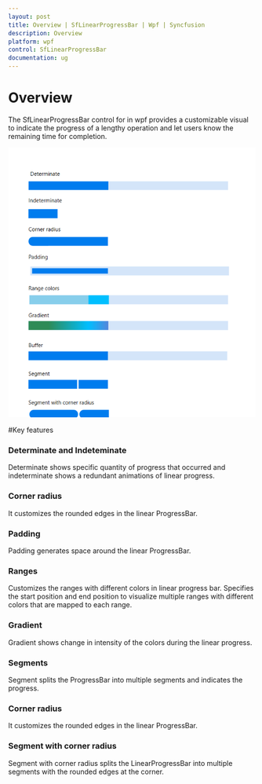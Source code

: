 ```yaml
---
layout: post
title: Overview | SfLinearProgressBar | Wpf | Syncfusion
description: Overview
platform: wpf
control: SfLinearProgressBar
documentation: ug
---
```


# Overview

The SfLinearProgressBar control for in wpf provides a customizable visual to indicate the progress of a lengthy operation and let users know the remaining time for completion.

![SfLinearProgressBar - Overview](Overview_images/Overview.png)

#Key features

### Determinate and Indeteminate
Determinate shows specific quantity of progress that occurred and indeterminate shows a redundant animations of linear progress.

### Corner radius
It customizes the rounded edges in the linear ProgressBar.

### Padding
Padding generates space around the linear ProgressBar.

### Ranges
Customizes the ranges with different colors in  linear progress bar. Specifies the start position and end position to visualize multiple ranges with     different colors that are mapped to each range.

### Gradient 
Gradient shows change in intensity of the colors during the linear progress.

### Segments
Segment splits the ProgressBar into multiple segments and indicates the progress.

### Corner radius
It customizes the rounded edges in the linear ProgressBar.

### Segment with corner radius
Segment with corner radius splits the LinearProgressBar into multiple segments with the rounded edges at the corner.


